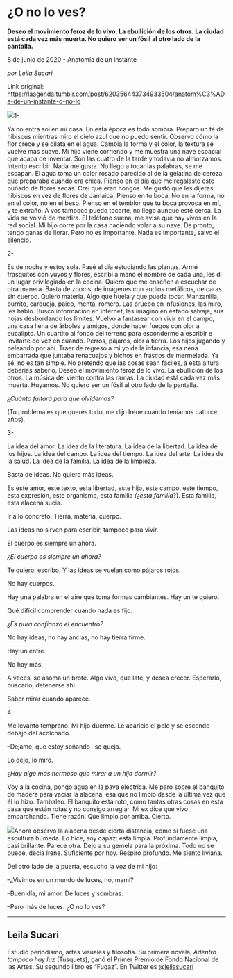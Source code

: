 # ¿O no lo ves?

**Deseo el movimiento feroz de lo vivo. La ebullición de los otros. La ciudad está cada vez más muerta. No quiero ser un fósil al otro lado de la pantalla.**

8 de junio de 2020 - Anatomía de un instante

_por Leila Sucari_

Link original: https://laagenda.tumblr.com/post/620356443734933504/anatom%C3%ADa-de-un-instante-o-no-lo

![](https://64.media.tumblr.com/8c06ff10f41c1bc5fe25b12684d698ec/eb3cbdb6c307d8ae-a3/s500x750/cc8dfda339f530f2e1a6183b8e6e737f8ed1dc3e.jpg)1- 

Ya no entra sol en mi casa. En esta época
es todo sombra. Preparo un té de hibiscus mientras miro el cielo azul que no
puedo sentir. Observo cómo la flor crece y se dilata en el agua. Cambia la
forma y el color, la textura se vuelve más suave.  Mi hijo viene corriendo y me muestra una nave
espacial que acaba de inventar. Son las cuatro de la tarde y todavía no
almorzamos. Intento escribir. Nada me gusta. No llego a tocar las palabras, se
me escapan. El agua toma un color rosado parecido al de la gelatina de cereza que
preparaba cuando era chica. Pienso en el día que me regalaste este puñado de
flores secas. Creí que eran hongos. Me gustó que les dijeras hibiscus en vez de
flores de Jamaica. Pienso en tu boca. No en la forma, no en el color, no en el
beso. Pienso en el temblor que tu boca provoca en mí, y te extraño. A vos
tampoco puedo tocarte, no llego aunque esté cerca. La vida se volvió de mentira.
El teléfono suena, me avisa que hay vivos en la red social. Mi hijo corre por
la casa haciendo volar a su nave. De pronto, tengo ganas de llorar. Pero no es
importante. Nada es importante, salvo el silencio. 

2- 

Es de noche y estoy sola. Pasé el día
estudiando las plantas. Armé frasquitos con yuyos y flores, escribí a mano el
nombre de cada una, les di un lugar privilegiado en la cocina. Quiero que me
enseñen a escuchar de otra manera. Basta de zooms, de imágenes con audios
metálicos, de caras sin cuerpo. Quiero materia. Algo que huela y que pueda
tocar. Manzanilla, burrito, carqueja, paico, menta, romero. Las pruebo en
infusiones, las miro, les hablo. Busco información en internet, las imagino en
estado salvaje, sus hojas desbordando los límites. Vuelvo a fantasear con vivir
en el campo, una casa llena de árboles y amigos, donde hacer fuegos con olor a
eucalipto. Un cuartito al fondo del terreno para esconderme a escribir e
invitarte de vez en cuando. Perros, pájaros, olor a tierra. Los hijos jugando y
peleando por ahí. Traer de regreso a mi yo de la infancia, esa nena embarrada
que juntaba renacuajos y bichos en frascos de mermelada. Ya sé, no es tan
simple. No pretendo que las cosas sean fáciles, a esta altura deberías saberlo.
Deseo el movimiento feroz de lo vivo. La ebullición de los otros. La música del
viento contra las ramas. La ciudad está cada vez más muerta. Huyamos. No quiero
ser un fósil al otro lado de la pantalla.

*¿Cuánto
faltará para que olvidemos?* 

 (Tu
problema es que querés todo, me dijo Irene cuando teníamos catorce años). 

3- 

La idea del amor. La idea de la literatura.
La idea de la libertad. La idea de los hijos. La idea del campo. La idea del
tiempo. La idea del arte. La idea de la salud. La idea de la familia. La idea
de la limpieza. 

Basta de ideas.  No quiero más ideas. 

Es este amor, este texto, esta libertad, este
hijo, este campo, este tiempo, esta expresión, este organismo, esta familia *(¿esta familia*?). Esta familia, esta
alacena sucia. 

Ir a lo concreto. Tierra, materia, cuerpo. 

Las ideas no sirven para escribir,
tampoco para vivir. 

El cuerpo es siempre un ahora. 

 *¿El cuerpo es siempre un ahora?* 

Te quiero, escribo. Y las ideas se vuelan
como pájaros rojos. 

No hay cuerpos. 

Hay una palabra en el aire que toma
formas cambiantes. Hay un te quiero. 

Qué difícil comprender cuando nada es
fijo. 

*¿Es
pura confianza el encuentro?*

No hay ideas, no hay anclas, no hay
tierra firme. 

Hay un entre. 

No hay más.   

A veces, se asoma un brote. Algo vivo,
que late, y desea crecer. Esperarlo, buscarlo, detenerse ahí.   

Saber mirar cuando aparece. 

4- 

Me levanto temprano. Mi hijo duerme. Le acaricio
el pelo y se esconde debajo del acolchado. 

–Dejame, que estoy soñando –se queja. 

Lo dejo, lo miro. 

¿*Hay
algo más hermoso que mirar a un hijo dormir?*   

Voy a la cocina, pongo agua en la pava
eléctrica. Me paro sobre el banquito de madera para vaciar la alacena, esa que
no limpio desde la última vez que él lo hizo. Tambaleo. El banquito está roto,
como tantas otras cosas en esta casa que están rotas y no consigo arreglar. Mi
ex dice que vivo emparchando. Tiene razón. Que limpio por arriba. Cierto. 

![](https://64.media.tumblr.com/f636c58f54c1b1df610b29434828c7ed/eb3cbdb6c307d8ae-79/s500x750/15489a9c6fc57b5b149a82d5bf3dcf5e66541806.jpg)Ahora observo la alacena desde cierta
distancia, como si fuese una escultura húmeda. Lo hice, soy capaz: está limpia.
Profundamente limpia, casi brillante. Parece otra. Dejo a su gemela para la
próxima. Todo no se puede, decía Irene. Suficiente por hoy. Respiro profundo. Me
siento liviana. 

Del otro lado de la puerta, escucho la
voz de mi hijo: 

–¿Vivimos en un mundo de luces, no, mami? 

–Buen día, mi amor. De luces y sombras. 

–Pero más de luces. ¿O no lo ves?



---

Leila Sucari
------------

 Estudió periodismo, artes visuales y filosofía. Su primera novela, *Adentro tampoco hay luz* (Tusquets), ganó el Primer Premio de Fondo Nacional de las Artes. Su segundo libro es “Fugaz”. En Twitter es [@leilasucari](https://twitter.com/leilasucari) 

